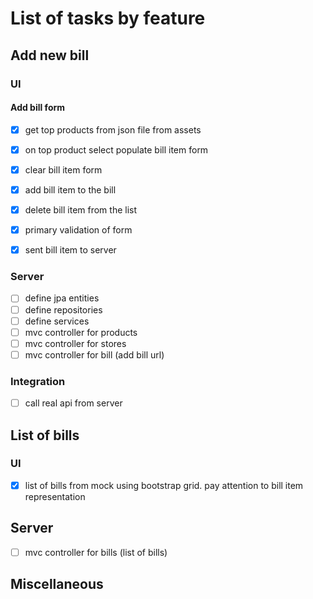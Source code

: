 
# List of tasks by feature
## Add new bill

### UI
#### Add bill form
- [x] get top products from json file from  assets
- [x] on top product select populate bill item form
- [x] clear bill item form
- [x] add bill item to the bill
- [x] delete bill item from the list
- [x] primary validation of form
- [x] sent bill item to server


### Server
- [ ] define jpa entities
- [ ] define repositories
- [ ] define services
- [ ] mvc controller for products
- [ ] mvc controller for stores
- [ ] mvc controller for bill (add bill url)

### Integration
- [ ] call real api from server


## List of bills
### UI
- [x] list of bills from mock using bootstrap grid. pay attention to bill item representation


## Server
- [ ] mvc controller for bills (list of bills)


## Miscellaneous 
